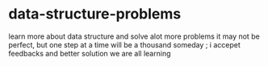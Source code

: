 # data-structure-problems
 learn more about data structure and solve alot more problems 
it may not be perfect, but one step at a time will be a thousand someday ;
i accepet feedbacks and better solution 
we are all learning 
